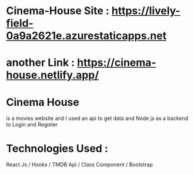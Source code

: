 # Cinema-House  Site : https://lively-field-0a9a2621e.azurestaticapps.net

# another Link : https://cinema-house.netlify.app/

# Cinema House
  is a movies website and I used an api to get data and Node js as a backend to Login and Register

# Technologies Used : 
   React Js / Hooks / TMDB Api / Class Component / Bootstrap

